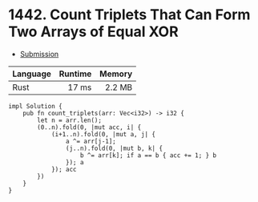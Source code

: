 # 1442. Count Triplets That Can Form Two Arrays of Equal XOR
- [Submission](https://leetcode.com/submissions/detail/1272288947/)

| Language | Runtime | Memory |
| :-       |       -:|      -:|
| Rust | 17 ms | 2.2 MB |
```
impl Solution {
    pub fn count_triplets(arr: Vec<i32>) -> i32 {
        let n = arr.len();
        (0..n).fold(0, |mut acc, i| {
            (i+1..n).fold(0, |mut a, j| {
                a ^= arr[j-1];
                (j..n).fold(0, |mut b, k| {
                    b ^= arr[k]; if a == b { acc += 1; } b
                }); a
            }); acc
        })
    }
}
```
